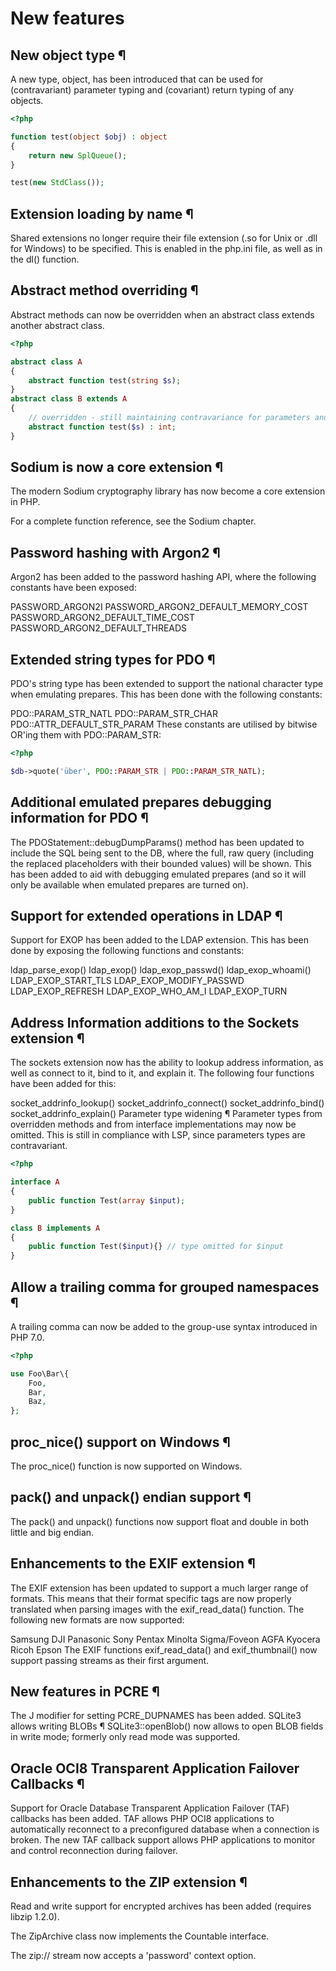# New features

## New object type ¶
A new type, object, has been introduced that can be used for (contravariant) parameter typing and (covariant) return typing of any objects.

```php
<?php

function test(object $obj) : object
{
    return new SplQueue();
}

test(new StdClass());
```

## Extension loading by name ¶
Shared extensions no longer require their file extension (.so for Unix or .dll for Windows) to be specified. This is enabled in the php.ini file, as well as in the dl() function.

## Abstract method overriding ¶
Abstract methods can now be overridden when an abstract class extends another abstract class.

```php
<?php

abstract class A
{
    abstract function test(string $s);
}
abstract class B extends A
{
    // overridden - still maintaining contravariance for parameters and covariance for return
    abstract function test($s) : int;
}
```

## Sodium is now a core extension ¶
The modern Sodium cryptography library has now become a core extension in PHP.

For a complete function reference, see the Sodium chapter.

## Password hashing with Argon2 ¶
Argon2 has been added to the password hashing API, where the following constants have been exposed:

PASSWORD_ARGON2I
PASSWORD_ARGON2_DEFAULT_MEMORY_COST
PASSWORD_ARGON2_DEFAULT_TIME_COST
PASSWORD_ARGON2_DEFAULT_THREADS

## Extended string types for PDO ¶
PDO's string type has been extended to support the national character type when emulating prepares. This has been done with the following constants:

PDO::PARAM_STR_NATL
PDO::PARAM_STR_CHAR
PDO::ATTR_DEFAULT_STR_PARAM
These constants are utilised by bitwise OR'ing them with PDO::PARAM_STR:

```php
<?php

$db->quote('über', PDO::PARAM_STR | PDO::PARAM_STR_NATL);
```

## Additional emulated prepares debugging information for PDO ¶
The PDOStatement::debugDumpParams() method has been updated to include the SQL being sent to the DB, where the full, raw query (including the replaced placeholders with their bounded values) will be shown. This has been added to aid with debugging emulated prepares (and so it will only be available when emulated prepares are turned on).

## Support for extended operations in LDAP ¶
Support for EXOP has been added to the LDAP extension. This has been done by exposing the following functions and constants:

ldap_parse_exop()
ldap_exop()
ldap_exop_passwd()
ldap_exop_whoami()
LDAP_EXOP_START_TLS
LDAP_EXOP_MODIFY_PASSWD
LDAP_EXOP_REFRESH
LDAP_EXOP_WHO_AM_I
LDAP_EXOP_TURN

## Address Information additions to the Sockets extension ¶
The sockets extension now has the ability to lookup address information, as well as connect to it, bind to it, and explain it. The following four functions have been added for this:

socket_addrinfo_lookup()
socket_addrinfo_connect()
socket_addrinfo_bind()
socket_addrinfo_explain()
Parameter type widening ¶
Parameter types from overridden methods and from interface implementations may now be omitted. This is still in compliance with LSP, since parameters types are contravariant.

```php
<?php

interface A
{
    public function Test(array $input);
}

class B implements A
{
    public function Test($input){} // type omitted for $input
}
```

## Allow a trailing comma for grouped namespaces ¶
A trailing comma can now be added to the group-use syntax introduced in PHP 7.0.

```php
<?php

use Foo\Bar\{
    Foo,
    Bar,
    Baz,
};
```

## proc_nice() support on Windows ¶
The proc_nice() function is now supported on Windows.

## pack() and unpack() endian support ¶
The pack() and unpack() functions now support float and double in both little and big endian.

## Enhancements to the EXIF extension ¶
The EXIF extension has been updated to support a much larger range of formats. This means that their format specific tags are now properly translated when parsing images with the exif_read_data() function. The following new formats are now supported:

Samsung
DJI
Panasonic
Sony
Pentax
Minolta
Sigma/Foveon
AGFA
Kyocera
Ricoh
Epson
The EXIF functions exif_read_data() and exif_thumbnail() now support passing streams as their first argument.

## New features in PCRE ¶
The J modifier for setting PCRE_DUPNAMES has been added.
SQLite3 allows writing BLOBs ¶
SQLite3::openBlob() now allows to open BLOB fields in write mode; formerly only read mode was supported.

## Oracle OCI8 Transparent Application Failover Callbacks ¶
Support for Oracle Database Transparent Application Failover (TAF) callbacks has been added. TAF allows PHP OCI8 applications to automatically reconnect to a preconfigured database when a connection is broken. The new TAF callback support allows PHP applications to monitor and control reconnection during failover.

## Enhancements to the ZIP extension ¶
Read and write support for encrypted archives has been added (requires libzip 1.2.0).

The ZipArchive class now implements the Countable interface.

The zip:// stream now accepts a 'password' context option.